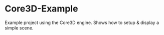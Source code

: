 Core3D-Example
=============

Example project using the Core3D engine. Shows how to setup & display a simple scene.
